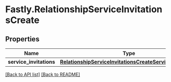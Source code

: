 # Fastly.RelationshipServiceInvitationsCreate

## Properties

Name | Type | Description | Notes
------------ | ------------- | ------------- | -------------
**service_invitations** | [**RelationshipServiceInvitationsCreateServiceInvitations**](RelationshipServiceInvitationsCreateServiceInvitations.md) |  | [optional] 


[[Back to API list]](../../README.md#endpoints) [[Back to README]](../../README.md)
